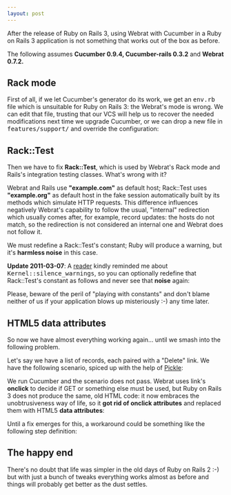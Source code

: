 ```yaml
---
layout: post
---
```

After the release of Ruby on Rails 3, using Webrat with Cucumber in a Ruby on
Rails 3 application is not something that works out of the box as before.

The following assumes **Cucumber 0.9.4, Cucumber-rails 0.3.2** and **Webrat
0.7.2.**

## Rack mode

First of all, if we let Cucumber's generator do its work, we get an
<tt>env.rb</tt> file which is unsuitable for Ruby on Rails 3: the Webrat's
mode is wrong. We can edit that file, trusting that our VCS will help us to
recover the needed modifications next time we upgrade Cucumber, or we can drop
a new file in <tt>features/support/</tt> and override the configuration:

<script src="https://gist.github.com/729996.js?file=webrat.rb">false;</script>

## Rack::Test

Then we have to fix **Rack::Test**, which is used by Webrat's Rack mode and
Rails's integration testing classes. What's wrong with it?

Webrat and Rails use **"example.com"** as default host; Rack::Test uses
**"example.org"** as default host in the fake session automatically built by
its methods which simulate HTTP requests. This difference influences
negatively Webrat's capability to follow the usual, "internal" redirection
which usually comes after, for example, record updates: the hosts do not
match, so the redirection is not considered an internal one and Webrat does
not follow it.

We must redefine a Rack::Test's constant; Ruby will produce a warning, but
it's **harmless noise** in this case.

<script src="https://gist.github.com/729996.js?file=rack-test-default-host.rb">false;</script>

**Update 2011-03-07**: A [reader](https://github.com/jschairb) kindly reminded
me about <tt>Kernel::silence_warnings</tt>, so you can optionally redefine
that Rack::Test's constant as follows and never see that **noise** again:

<script src="https://gist.github.com/729996.js?file=silent-rack-test-default-host.rb">false;</script>

Please, beware of the peril of "playing with constants" and don't blame
neither of us if your application blows up misteriously :-) any time later.

## HTML5 data attributes

So now we have almost everything working again... until we smash into the
following problem.

Let's say we have a list of records, each paired with a "Delete" link. We have
the following scenario, spiced up with the help of [Pickle](https://github.com/ianwhite/pickle):

<script src="https://gist.github.com/729996.js?file=gistfile1.feature">false;</script>

We run Cucumber and the scenario does not pass. Webrat uses link's **onclick**
to decide if GET or something else must be used, but Ruby on Rails 3 does not
produce the same, old HTML code: it now embraces the unobtrusiveness way of
life, so it **got rid of onclick attributes** and replaced them with HTML5
**data attributes**:

<script src="https://gist.github.com/729996.js?file=gistfile2.html">false;</script>

Until a fix emerges for this, a workaround could be something like the
following step definition:

<script src="https://gist.github.com/729996.js?file=user_steps.rb">false;</script>

## The happy end

There's no doubt that life was simpler in the old days of Ruby on Rails 2 :-) but with just a bunch of tweaks everything works almost as before and things will probably get better as the dust settles.
